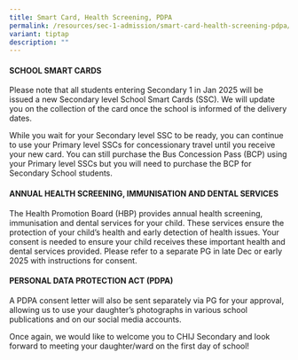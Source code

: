 ```yaml
---
title: Smart Card, Health Screening, PDPA
permalink: /resources/sec-1-admission/smart-card-health-screening-pdpa/
variant: tiptap
description: ""
---
```

<h4><strong>SCHOOL SMART CARDS</strong></h4>
<p>Please note that all students entering Secondary 1 in Jan 2025 will be
issued a new Secondary level School Smart Cards (SSC). We will update you
on the collection of the card once the school is informed of the delivery
dates.</p>
<p>While you wait for your Secondary level SSC to be ready, you can continue
to use your Primary level SSCs for concessionary travel until you receive
your new card. You can still purchase the Bus Concession Pass (BCP) using
your Primary level SSCs but you will need to purchase the BCP for Secondary
School students.</p>
<h4><strong>ANNUAL HEALTH SCREENING, IMMUNISATION AND DENTAL SERVICES</strong></h4>
<p>The Health Promotion Board (HBP) provides annual health screening, immunisation
and dental services for your child. These services ensure the protection
of your child’s health and early detection of health issues. Your consent
is needed to ensure your child receives these important health and dental
services provided. Please refer to a separate PG in late Dec or early 2025
with instructions for consent.</p>
<h4><strong>PERSONAL DATA PROTECTION ACT (PDPA)</strong></h4>
<p>A PDPA consent letter will also be sent separately via PG for your approval,
allowing us to use your daughter’s photographs in various school publications
and on our social media accounts.</p>
<p>Once again, we would like to welcome you to CHIJ Secondary and look forward
to meeting your daughter/ward on the first day of school!</p>